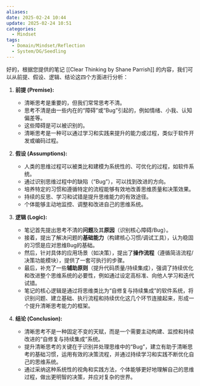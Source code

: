 ```yaml
---
aliases:
date: 2025-02-24 10:44
update: 2025-02-24 10:51
categories:
  - Mindset
tags:
  - Domain/Mindset/Reflection
  - System/DG/Seedling
---
```

好的，根据您提供的笔记 [[Clear Thinking by Shane Parrish]] 的内容，我们可以从前提、假设、逻辑、结论这四个方面进行分析：

1.  **前提 (Premise):**
    *   清晰思考是重要的，但我们常常思考不清。
    *   思考不清是由一些内在的“障碍”或“Bug”引起的，例如情绪、小我、认知偏差等。
    *   这些障碍是可以被识别的。
    *   清晰思考是一种可以通过学习和实践来提升的能力或过程，类似于软件开发或编码过程。

2.  **假设 (Assumptions):**
    *   人类的思维过程可以被类比和建模为系统性的、可优化的过程，如软件系统。
    *   通过识别思维过程中的缺陷（“Bug”），可以找到改进的方向。
    *   培养特定的习惯和遵循特定的流程能够有效地改善思维质量和决策效果。
    *   持续的反思、学习和试错是提升思维能力的有效途径。
    *   个体能够主动地监控、调整和改进自己的思维系统。

3.  **逻辑 (Logic):**
    *   笔记首先提出思考不清的**问题**及其**原因**（识别核心障碍/Bug）。
    *   接着，提出了解决问题的**基础能力**（构建核心习惯/调试工具），认为稳固的习惯是应对思维Bug的基础。
    *   然后，针对具体的应用场景（如决策），提出了**操作流程**（遵循简洁流程/决策功能模块），提供了一套可执行的步骤。
    *   最后，补充了一些**辅助原则**（提升代码质量/持续集成），强调了持续优化和改进整个思维系统的必要性，例如通过设定高标准、向他人学习和迭代试错。
    *   笔记的核心逻辑是通过将思维类比为“自修复与持续集成”的软件系统，将识别问题、建立基础、执行流程和持续优化这几个环节连接起来，形成一个提升清晰思考能力的框架。

4.  **结论 (Conclusion):**
    *   清晰思考不是一种固定不变的天赋，而是一个需要主动构建、监控和持续改进的“自修复与持续集成”系统。
    *   提升清晰思考的关键在于识别并处理思维中的“Bug”，建立有助于清晰思考的基础习惯，运用有效的决策流程，并通过持续学习和实践不断优化自己的思维系统。
    *   通过采纳这种系统性的视角和实践方法，个体能够更好地理解自己的思维过程，做出更明智的决策，并应对复杂的世界。
